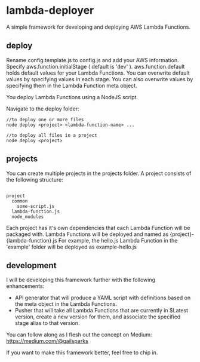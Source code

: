 # lambda-deployer
A simple framework for developing and deploying AWS Lambda Functions.

## deploy
Rename config.template.js to config.js and add your AWS information.
Specify aws.function.initialStage ( default is 'dev' ).
aws.function.default holds default values for your Lambda Functions.
You can overwrite default values by specifying values in each stage.
You can also overwrite values by specifying them in the Lambda Function meta object.

You deploy Lambda Functions using a NodeJS script.

Navigate to the deploy folder:
```
//to deploy one or more files
node deploy <project> <lambda-function-name> ...

//to deploy all files in a project
node deploy <project>

```

## projects
You can create multiple projects in the projects folder. A project consists of the following structure:

```

project
  common
    some-script.js
  lambda-function.js
  node_modules

```

Each project has it's own dependencies that each Lambda Function will be packaged with.
Lambda Functions will be deployed and named as {project}-{lambda-function}.js
For example, the hello.js Lambda Function in the 'example' folder will be deployed as example-hello.js

## development
I will be developing this framework further with the following enhancements:
- API generator that will produce a YAML script with definitions based on the meta object in the Lambda Functions.
- Pusher that will take all Lambda Functions that are currently in $Latest version, create a new version for them, and associate the specified stage alias to that version.

You can follow along as I flesh out the concept on Medium: https://medium.com/@gailsparks

If you want to make this framework better, feel free to chip in.